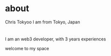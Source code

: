 # about
Chris Tokyoo
I am from Tokyo, Japan
#
#
I am an web3 developer, with 3 years experiences

welcome to my space
